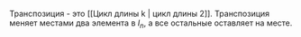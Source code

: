 Транспозиция - это [[Цикл длины k | цикл длины 2]]. 
Транспозиция меняет местами два элемента в $I_n$, а все остальные оставляет на месте.